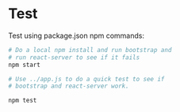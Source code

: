 # Test

Test using package.json npm commands:

```bash
# Do a local npm install and run bootstrap and
# run react-server to see if it fails
npm start

# Use ../app.js to do a quick test to see if
# bootstrap and react-server work.

npm test
```
